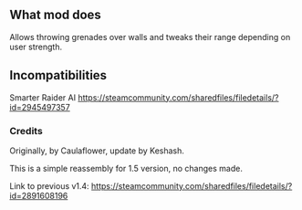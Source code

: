 ## What mod does
Allows throwing grenades over walls and tweaks their range depending on user strength.

## Incompatibilities
Smarter Raider AI https://steamcommunity.com/sharedfiles/filedetails/?id=2945497357

### Credits
Originally, by Caulaflower, update by Keshash.

This is a simple reassembly for 1.5 version, no changes made.

Link to previous v1.4: https://steamcommunity.com/sharedfiles/filedetails/?id=2891608196
